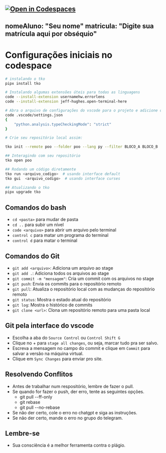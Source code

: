 [![Open in Codespaces](https://classroom.github.com/assets/launch-codespace-2972f46106e565e64193e422d61a12cf1da4916b45550586e14ef0a7c637dd04.svg)](https://classroom.github.com/open-in-codespaces?assignment_repo_id=20538185)
---
nomeAluno: "Seu nome"
matricula: "Digite sua matrícula aqui por obséquio"
---

# Configurações iniciais no codespace

```bash
# instalando o tko
pipx install tko

# Instalando algumas extensões úteis para todas as linguagens
code --install-extension usernamehw.errorlens
code --install-extension jeff-hughes.open-terminal-here

# Abra o arquivo de configurações do vscode para o projeto e adicione o seguinte parâmetro
code .vscode/settings.json
{
    "python.analysis.typeCheckingMode": "strict"
}

# Crie seu repositório local assim:

tko init --remote poo --folder poo --lang py --filter BLOCO_A BLOCO_B

## Interagindo com seu repositório
tko open poo

## Rodando um código diretamente
tko run <arquivo_codigo>  # usando interface default
tko gui  <arquivo_codigo>  # usando interface curses

## Atualizando o tko
pipx upgrade tko
```

## Comandos do bash

- `cd <pasta>` para mudar de pasta
- `cd ..` para subir um nível
- `code <arquivo>` para abrir um arquivo pelo terminal
- `control c` para matar um programa do terminal
- `control d` para matar o terminal

## Comandos do Git

- `git add <arquivo>`: Adiciona um arquivo ao stage
- `git add .`: Adiciona todos os arquivos ao stage
- `git commit -m "mensagem"`: Cria um commit com os arquivos no stage
- `git push`: Envia os commits para o repositório remoto
- `git pull`: Atualiza o repositório local com as mudanças do repositório remoto
- `git status`: Mostra o estado atual do repositório
- `git log`: Mostra o histórico de commits
- `git clone <url>`: Clona um repositório remoto para uma pasta local

## Git pela interface do vscode

- Escolha a aba do `Source Control` ou `Control Shift G`
- Clique no + para `stage all changes`, ou seja, marcar tudo pra ser salvo.
- Escreva a mensagem no campo do commit e clique em `Commit` para salvar a versão na máquina virtual.
- Clique em `Sync Changes` para enviar pro site.

## Resolvendo Conflitos

- Antes de trabalhar num respositório, lembre de fazer o pull.
- Se quando for fazer o push, der erro, tente as seguintes opções.
  - git pull --ff-only
  - git rebase
  - git pull --no-rebase
- Se não der certo, cole o erro no chatgpt e siga as instruções.
- Se não der certo, mande o erro no grupo do telegram.

## Lembre-se

- Sua consciência é a melhor ferramenta contra o plágio.

